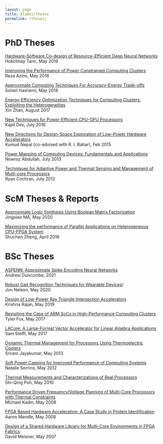 ```yaml
---
layout: page
title: Alumni/Theses
permalink: /theses/
---
```


# PhD Theses

[Hardware-Software Co-design of Resource-Efficient Deep Neural Networks](https://scale.engin.brown.edu/pdfs/chhay.pdf)\
Hokchhay Tann, May 2019

[Improving the Performance of Power Constrained Computing Clusters](https://scale.engin.brown.edu/pdfs/reza_thesis.pdf)\
Reza Azimi, May 2018

[Approximate Computing Techniques For Accuracy-Energy Trade-offs](https://scale.engin.brown.edu/pdfs/Soheil_thesis.pdf)\
Soheil Hashemi, May 2018

[Energy-Efficiency Optimization Techniques for Computing Clusters: Exploiting the Heterogeneities](https://scale.engin.brown.edu/pdfs/Xin.pdf)\
Xin Zhan, August 2017

[New Techniques for Power-Efficient CPU-GPU Processors](https://scale.engin.brown.edu/pdfs/kapil.pdf)\
Kapil Dev, July 2016

[New Directions for Design-Space Exploration of Low-Power Hardware Accelerators](https://scale.engin.brown.edu/pdfs/Nepal.pdf)\
Kumud Nepal (co-advised with R. I. Bahar), Feb 2015

[Power Mapping of Computing Devices: Fundamentals and Applications](https://scale.engin.brown.edu/pdfs/NowrozThesis.pdf)\
Nowroz Abdullah, July 2013

[Techniques for Adaptive Power and Thermal Sensing and Management of Multi-core Processors](https://scale.engin.brown.edu/pdfs/ryan.pdf)\
Ryan Cochran, July 2012


# ScM Theses & Reports

[Approximate Logic Synthesis Using Boolean Matrix Factorization](https://scale.engin.brown.edu/pdfs/jingxiao.pdf)\
Jingxiao MA, May 2020

[Maximizing the performance of Parallel Applications on Heterogeneous CPU-FPGA System](https://scale.engin.brown.edu/pdfs/Shuchen's_thesis.pdf)\
Shuchen Zheng, April 2016

# BSc  Theses


[ASPENN: Approximate Spike Encoding Neural Networks](https://scale.engin.brown.edu/pdfs/andrew.pdf)\
Andrew Duncombe, 2021

[Robust Gait Recognition Techniques for Wearable Devices](https://scale.engin.brown.edu/pdfs/Nelson.pdf)/\
Jon Nelson, May 2020


[Design of Low-Power Ray Triangle Intersection Accelerators](https://scale.engin.brown.edu/pdfs/krishna.pdf)\
Krishna Rajan, May 2019

[Revisiting the Case of ARM SoCs in High-Performance Computing Clusters](https://scale.engin.brown.edu/pdfs/Fox_Thesis.pdf)\
Tyler Fox, May 2017
 
[LACore: A Large-Format Vector Accelerator for Linear Algebra Applications](https://scale.engin.brown.edu/pdfs/Steffl_thesis.pdf)\
Sam Steffl,  May 2017

[Dynamic Thermal Management for Processors Using Thermoelectric Coolers](https://scale.engin.brown.edu/pdfs/sriram_thesis)\
Sriram Jayakumar,  May 2013


[Soft Power Capping for Improved Performance of Computing Systems](https://scale.engin.brown.edu/pdfs/Natalie.pdf)\
Natalie Serrino,  May 2012

[Thermal Measurements and Characterizations of Real Processors](https://scale.engin.brown.edu/pdfs/ShiQing.pdf)\
Shi-Qing Poh, May 2010

[Performance Driven Frequency/Voltage Planning of Multi-Core Processors with Thermal Constraints](https://scale.engin.brown.edu/pdfs/kadin.pdf)\
Michael Kadin, May 2008

[FPGA Based Hardware Acceleration: A Case Study in Protein Identification](https://scale.engin.brown.edu/pdfs/mandle.pdf)\
Aaron Mandle, May 2008

[Design of a Shared Hardware Library for Multi-Core Environments in FPGA Fabrics](https://scale.engin.brown.edu/pdfs/meisner.pdf)\
David Meisner, May 2007

